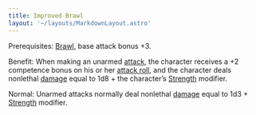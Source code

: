 ```yaml
---
title: Improved Brawl
layout: '~/layouts/MarkdownLayout.astro'
---
```

Prerequisites: [Brawl](/modern.d20.srd/feats/brawl), base attack bonus +3.

Benefit: When making an unarmed [attack](/modern.d20.srd/combat/attack.roll),
the character receives a +2 competence bonus on his or her [attack roll](/modern.d20.srd/combat/attack.roll), and the character deals nonlethal
[damage](/modern.d20.srd/combat/damage) equal to 1d8 + the character’s
[Strength](/modern.d20.srd/basics/ability.scores) modifier.

Normal: Unarmed attacks normally deal nonlethal
[damage](/modern.d20.srd/basics/ability.scores) equal to 1d3 +
[Strength](/modern.d20.srd/basics/ability.scores) modifier.

